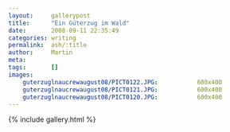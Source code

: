 ```yaml
---
layout:     gallerypost
title:      "Ein Güterzug im Wald"
date:       2008-09-11 22:35:49
categories: writing
permalink:  ash/:title
author:     Martin
meta:
tags:       []
images:
    guterzuglnaucrewaugust08/PICT0122.JPG:           600x400
    guterzuglnaucrewaugust08/PICT0121.JPG:           600x400
    guterzuglnaucrewaugust08/PICT0120.JPG:           600x400
---
```


{% include gallery.html %}
